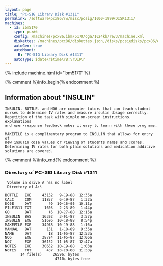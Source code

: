 ```yaml
---
layout: page
title: "PC-SIG Library Disk #1311"
permalink: /software/pcx86/sw/misc/pcsig/1000-1999/DISK1311/
machines:
  - id: ibm5170
    type: pcx86
    config: /machines/pcx86/ibm/5170/cga/1024kb/rev3/machine.xml
    diskettes: /machines/pcx86/diskettes.json,/disks/pcsigdisks/pcx86/diskettes.json
    autoGen: true
    autoMount:
      B: "PC-SIG Library Disk #1311"
    autoType: $date\r$time\rB:\rDIR\r
---
```


{% include machine.html id="ibm5170" %}

{% comment %}info_begin{% endcomment %}

## Information about "INSULIN"

    INSULIN, BOTTLE, and NO6 are computer tutors that can teach student
    nurses to determine IV rates and measure insulin dosage correctly.
    Repetition of the task with simple on-screen instructions, explanations
    and user-response feedback makes it easy to learn with these programs.
    
    MAKEFILE is a complimentary program to INSULIN that allows for entry of
    new insulin dose values or viewing of students names and scores.
    Determining IV rates for both plain solutions and medication additive
    solutions are covered.
{% comment %}info_end{% endcomment %}


### Directory of PC-SIG Library Disk #1311

     Volume in drive A has no label
     Directory of A:\

    BOTTLE   EXE     43162   9-19-88  12:35a
    CALC     COM     11857   6-19-87   1:32a
    DOSE     DAT        40  10-18-88  10:12p
    FILE1311 TXT      1603   2-23-89   1:44p
    GO       BAT        45  10-27-88  12:15a
    INSULIN  BAS     16392   3-01-87   3:57p
    INSULIN  EXE     51696  10-18-88   8:54p
    MAKEFILE EXE     34978  10-19-88   1:16a
    MANUAL   BAT       151   1-18-89   9:35a
    NAME     DAT        18  11-05-87  12:53a
    NO6      EXE     38724  11-05-87  12:06a
    NO7      EXE     36162  11-05-87  12:47a
    NOTES    EXE     30652  10-19-88   1:03a
    NOTES    TXT       487  10-28-88  11:38p
           14 file(s)     265967 bytes
                           47104 bytes free
